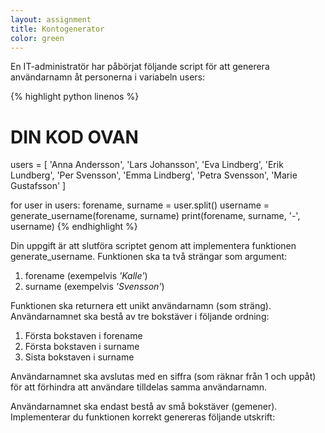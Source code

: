 ```yaml
---
layout: assignment
title: Kontogenerator
color: green
---
```

En IT-administratör har påbörjat följande script för att generera användarnamn åt personerna i variabeln users:

{% highlight python linenos %}
# DIN KOD OVAN

users = [
    'Anna Andersson',
    'Lars Johansson',
    'Eva Lindberg',
    'Erik Lundberg',
    'Per Svensson',
    'Emma Lindberg',
    'Petra Svensson',
    'Marie Gustafsson'
]

for user in users:
    forename, surname = user.split()
    username = generate_username(forename, surname)
    print(forename, surname, '-', username)
{% endhighlight %}

Din uppgift är att slutföra scriptet genom att implementera funktionen generate_username. Funktionen ska ta två strängar som argument:

1. forename (exempelvis _'Kalle'_)
2. surname (exempelvis _'Svensson'_)

Funktionen ska returnera ett unikt användarnamn (som sträng). Användarnamnet ska bestå av tre bokstäver i följande ordning:

1. Första bokstaven i forename
2. Första bokstaven i surname
3. Sista bokstaven i surname

Användarnamnet ska avslutas med en siffra (som räknar från 1 och uppåt) för att förhindra att användare tilldelas samma användarnamn.

Användarnamnet ska endast bestå av små bokstäver (gemener). Implementerar du funktionen korrekt genereras följande utskrift: